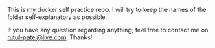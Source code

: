 This is my docker self practice repo. I will try to keep the names of the folder self-explanatory as possible.

If you have any question regarding anything; feel free to contact me on rutul-patel@live.com. Thanks!
